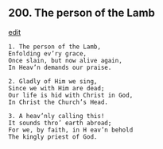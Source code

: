 
## 200.  The person of the Lamb
[edit](https://docs.google.com/document/d/1rXvBOF2KyJhCgoIxeyto60qDhJ7z8s1C/edit?mode=html)



    1. The person of the Lamb,
    Enfolding ev’ry grace,
    Once slain, but now alive again,
    In Heav’n demands our praise.

    2. Gladly of Him we sing,
    Since we with Him are dead;
    Our life is hid with Christ in God,
    In Christ the Church’s Head.

    3. A heav’nly calling this!
    It sounds thro’ earth abroad;
    For we, by faith, in H eav’n behold 
    The kingly priest of God.
